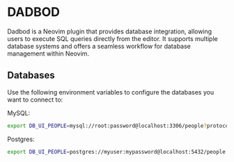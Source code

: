 # DADBOD

Dadbod is a Neovim plugin that provides database integration, allowing users to execute SQL queries directly from the editor. It supports multiple database systems and offers a seamless workflow for database management within Neovim.

## Databases

Use the following environment variables to configure the databases you want to connect to:

MySQL:

```bash
export DB_UI_PEOPLE=mysql://root:password@localhost:3306/people?protocol=tcp
```

Postgres:

```bash
export DB_UI_PEOPLE=postgres://myuser:mypassword@localhost:5432/people
```

